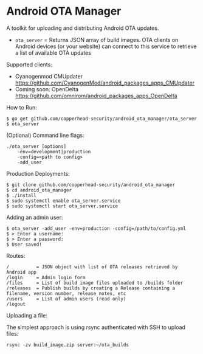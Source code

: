 # Android OTA Manager

A toolkit for uploading and distributing Android OTA updates.

* `ota_server` = Returns JSON array of build images. OTA clients on Android devices (or your website) can connect to this service to retrieve a list of available OTA updates

Supported clients:

* Cyanogenmod CMUpdater https://github.com/CyanogenMod/android_packages_apps_CMUpdater
* Coming soon: OpenDelta  https://github.com/omnirom/android_packages_apps_OpenDelta

How to Run:

    $ go get github.com/copperhead-security/android_ota_manager/ota_server
    $ ota_server

(Optional) Command line flags:

    ./ota_server [options]
        -env=development|production
        -config=<path to config>
        -add_user

Production Deployments:

    $ git clone github.com/copperhead-security/android_ota_manager
    $ cd android_ota_manager
    $ ./install
    $ sudo systemctl enable ota_server.service
    $ sudo systemctl start ota_server.service

Adding an admin user:

    $ ota_server -add_user -env=production -config=/path/to/config.yml
    $ > Enter a username:
    $ > Enter a password:
    $ User saved!

Routes:

    /          = JSON object with list of OTA releases retrieved by Android app
    /login     = Admin login form
    /files     = List of build image files uploaded to /builds folder
    /releases  = Publish builds by creating a Release containing a filename, version number, release notes, etc
    /users     = List of admin users (read only)
    /logout

Uploading a file:

The simplest approach is using rsync authenticated with SSH to upload files:

    rsync -zv build_image.zip server:~/ota_builds
